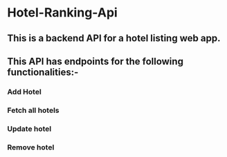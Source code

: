 # Hotel-Ranking-Api

## This is a backend API for a hotel listing web app.

## This API has endpoints for the following functionalities:-

### Add Hotel

### Fetch all hotels

### Update hotel

### Remove hotel
